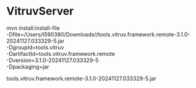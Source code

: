 # VitruvServer

mvn install:install-file \
-Dfile=/Users/I590380/Downloads//tools.vitruv.framework.remote-3.1.0-20241127.033329-5.jar \
-DgroupId=tools.vitruv \
-DartifactId=tools.vitruv.framework.remote \
-Dversion=3.1.0-20241127.033329-5 \
-Dpackaging=jar

tools.vitruv.framework.remote-3.1.0-20241127.033329-5.jar
